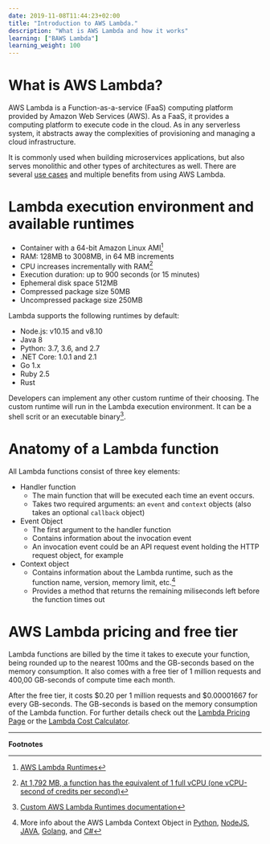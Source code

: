 ```yaml
---
date: 2019-11-08T11:44:23+02:00
title: "Introduction to AWS Lambda."
description: "What is AWS Lambda and how it works"
learning: ["BAWS Lambda"]
learning_weight: 100
---
```


# What is AWS Lambda?

AWS Lambda is a Function-as-a-service (FaaS) computing platform provided by Amazon Web Services (AWS). As a FaaS, it provides a computing platform to execute code in the cloud. As in any serverless system, it abstracts away the complexities of provisioning and managing a cloud infrastructure.

It is commonly used when building microservices applications, but also serves monolithic and other types of architectures as well. There are several [use cases](https://dashbird.io/blog/best-aws-lambda-serverless-use-cases/) and multiple benefits from using AWS Lambda.


# Lambda execution environment and available runtimes

* Container with a 64-bit Amazon Linux AMI[^1]
* RAM: 128MB to 3008MB, in 64 MB increments
* CPU increases incrementally with RAM[^2]
* Execution duration: up to 900 seconds (or 15 minutes)
* Ephemeral disk space 512MB
* Compressed package size 50MB
* Uncompressed package size 250MB

Lambda supports the following runtimes by default:

* Node.js: v10.15 and v8.10
* Java 8
* Python: 3.7, 3.6, and 2.7
* .NET Core: 1.0.1 and 2.1
* Go 1.x
* Ruby 2.5
* Rust

Developers can implement any other custom runtime of their choosing. The custom runtime will run in the Lambda execution environment. It can be a shell scrit or an executable binary[^3].


# Anatomy of a Lambda function

All Lambda functions consist of three key elements:

* Handler function
  * The main function that will be executed each time an event occurs.
  * Takes two required arguments: an `event` and `context` objects (also takes an optional `callback` object)
* Event Object
  * The first argument to the handler function
  * Contains information about the invocation event
  * An invocation event could be an API request event holding the HTTP request object, for example
* Context object
  * Contains information about the Lambda runtime, such as the function name, version, memory limit, etc.[^4]
  * Provides a method that returns the remaining miliseconds left before the function times out


# AWS Lambda pricing and free tier

Lambda functions are billed by the time it takes to execute your function, being rounded up to the nearest 100ms and the GB-seconds based on the memory consumption. It also comes with a free tier of 1 million requests and 400,00 GB-seconds of compute time each month.

After the free tier, it costs $0.20 per 1 million requests and $0.00001667 for every GB-seconds. The GB-seconds is based on the memory consumption of the Lambda function. For further details check out the <a href='https://aws.amazon.com/lambda/pricing/' target='_blank'>Lambda Pricing Page</a> or the <a href='/lambda-cost-calculator' target='_blank'>Lambda Cost Calculator</a>.


---

**Footnotes**

[^1]:
    [AWS Lambda Runtimes](https://docs.aws.amazon.com/lambda/latest/dg/lambda-runtimes.html)

[^2]:
    [At 1,792 MB, a function has the equivalent of 1 full vCPU (one vCPU-second of credits per second)](https://docs.aws.amazon.com/lambda/latest/dg/resource-model.html)

[^3]:
    [Custom AWS Lambda Runtimes documentation](https://docs.aws.amazon.com/lambda/latest/dg/runtimes-custom.html)

[^4]:
    More info about the AWS Lambda Context Object in [Python](https://docs.aws.amazon.com/lambda/latest/dg/python-context-object.html), [NodeJS](https://docs.aws.amazon.com/lambda/latest/dg/nodejs-prog-model-context.html), [JAVA](https://docs.aws.amazon.com/lambda/latest/dg/java-context-object.html), [Golang](https://docs.aws.amazon.com/lambda/latest/dg/go-programming-model-context.html), and [C#](https://docs.aws.amazon.com/lambda/latest/dg/dotnet-context-object.html)
